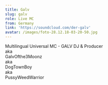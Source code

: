 ```yaml
---
title: Galv
slug: galv
role: Live MC
from: Germany
link: 'https://soundcloud.com/der-galv'
avatar: /images/foto-28.12.18-03-20-50.jpg
---
```

Multilingual Universal MC - GALV DJ & Producer   
 aka   
 GalvOfthe3Moonz   
 aka   
 DogTownBoy   
 aka   
 PussyWeedWarrior
